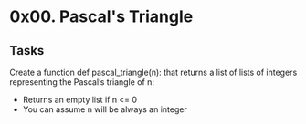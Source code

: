 # 0x00. Pascal's Triangle
## Tasks
Create a function def pascal_triangle(n): that returns a list of lists of integers representing the Pascal’s triangle of n:

   *  Returns an empty list if n <= 0
   *  You can assume n will be always an integer
